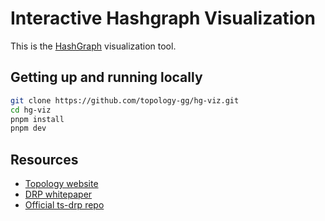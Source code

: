 # Interactive Hashgraph Visualization

This is the [HashGraph](https://github.com/drp-tech/ts-drp/blob/main/packages/object/src/hashgraph/index.ts#L29) visualization tool.

## Getting up and running locally

```bash
git clone https://github.com/topology-gg/hg-viz.git
cd hg-viz
pnpm install
pnpm dev
```

## Resources

- [Topology website](https://topology.gg/)
- [DRP whitepaper](https://paper.topology.gg/)
- [Official ts-drp repo](https://github.com/drp-tech/ts-drp)
